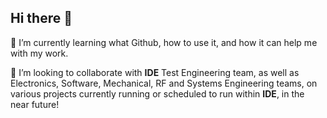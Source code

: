 ## Hi there 👋

🌱 I’m currently learning what Github, how to use it, and how it can help me with my work.

👯 I’m looking to collaborate with **IDE** Test Engineering team, as well as Electronics, Software, Mechanical, RF and Systems Engineering teams, on various projects currently running or scheduled to run within **IDE**, in the near future!
